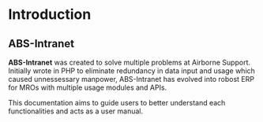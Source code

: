 # Introduction

## ABS-Intranet

**ABS-Intranet** was created to solve multiple problems at Airborne Support. Initially wrote in PHP to eliminate redundancy in data input and usage which caused unnessessary manpower, ABS-Intranet has evolved into robost ERP for MROs with multiple usage modules and APIs.

This documentation aims to guide users to better understand each functionalities and acts as a user manual.
